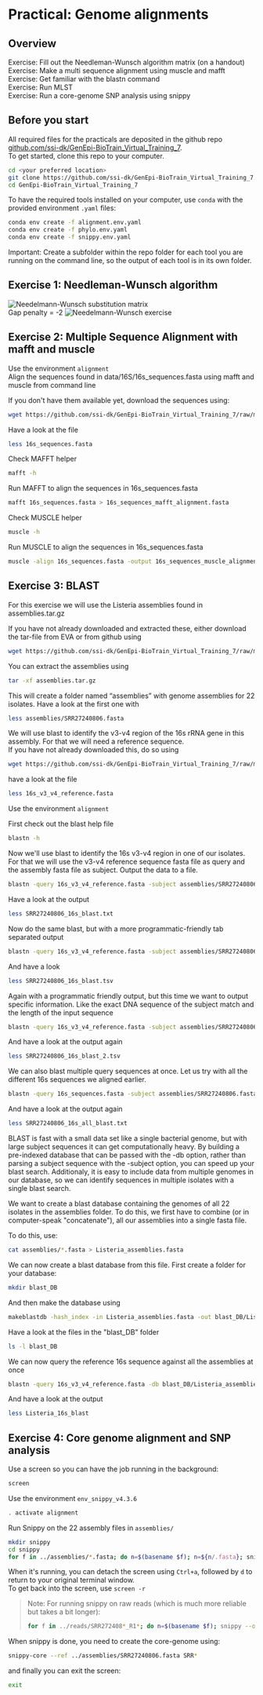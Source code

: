 # Practical: Genome alignments
## Overview 
Exercise: Fill out the Needleman-Wunsch algorithm matrix (on a handout)  
Exercise: Make a multi sequence alignment using muscle and mafft
Exercise: Get familiar with the blastn command  
Exercise: Run MLST  
Exercise: Run a core-genome SNP analysis using snippy

## Before you start
All required files for the practicals are deposited in the github repo [github.com/ssi-dk/GenEpi-BioTrain_Virtual_Training_7](https://github.com/ssi-dk/GenEpi-BioTrain_Virtual_Training_7).  
To get started, clone this repo to your computer.  
```sh
cd <your preferred location>
git clone https://github.com/ssi-dk/GenEpi-BioTrain_Virtual_Training_7.git
cd GenEpi-BioTrain_Virtual_Training_7
```
To have the required tools installed on your computer, use `conda` with the provided environment `.yaml` files:
```sh
conda env create -f alignment.env.yaml
conda env create -f phylo.env.yaml
conda env create -f snippy.env.yaml
```
Important: Create a subfolder within the repo folder for each tool you are running on the command line, so the output of each tool is in its own folder. 

## Exercise 1: Needleman-Wunsch algorithm
![Needelmann-Wunsch substitution matrix](https://github.com/ssi-dk/GenEpi-BioTrain_Virtual_Training_7/raw/main/imgs/NWsubst_model.png)  
Gap penalty = -2
![Needelmann-Wunsch exercise](https://github.com/ssi-dk/GenEpi-BioTrain_Virtual_Training_7/raw/main/imgs/NWexercise.png)  

## Exercise 2: Multiple Sequence Alignment with mafft and muscle
Use the environment `alignment`  
Align the sequences found in data/16S/16s_sequences.fasta using mafft and muscle from command line

If you don't have them available yet, download the sequences using:
```sh
wget https://github.com/ssi-dk/GenEpi-BioTrain_Virtual_Training_7/raw/main/data/16s_data/16s_sequences.fasta
```
Have a look at the file
```sh
less 16s_sequences.fasta
```


Check MAFFT helper

```sh
mafft -h
```

Run MAFFT to align the sequences in 16s_sequences.fasta

```sh
mafft 16s_sequences.fasta > 16s_sequences_mafft_alignment.fasta
```

Check MUSCLE helper

```sh
muscle -h
```

Run MUSCLE to align the sequences in 16s_sequences.fasta

```sh
muscle -align 16s_sequences.fasta -output 16s_sequences_muscle_alignment.fasta
```



## Exercise 3: BLAST
For this exercise we will use the Listeria assemblies found in assemblies.tar.gz

If you have not already downloaded and extracted these, either download the tar-file from EVA or from github using
```sh
wget https://github.com/ssi-dk/GenEpi-BioTrain_Virtual_Training_7/raw/main/data/assemblies.tar.gz
```

You can extract the assemblies using

```sh
tar -xf assemblies.tar.gz
```

This will create a folder named “assemblies” with genome assemblies for 22 isolates. Have a look at the first one with
```sh
less assemblies/SRR27240806.fasta
```

We will use blast to identify the v3-v4 region of the 16s rRNA gene in this assembly. For that we will need a reference sequence.  
If you have not already downloaded this, do so using
```sh
wget https://github.com/ssi-dk/GenEpi-BioTrain_Virtual_Training_7/raw/main/data/16s_data/16s_v3_v4_reference.fasta
```

have a look at the file 
```sh
less 16s_v3_v4_reference.fasta
```

Use the environment `alignment` 

First check out the blast help file

```sh
blastn -h
```

Now we'll use blast to identify the 16s v3-v4 region in one of our isolates. For that we will use the v3-v4 reference sequence fasta file as query and the assembly fasta file as subject. Output the data to a file.

```sh
blastn -query 16s_v3_v4_reference.fasta -subject assemblies/SRR27240806.fasta -out SRR27240806_16s_blast.txt
```
Have a look at the output

```sh
less SRR27240806_16s_blast.txt
```

Now do the same blast, but with a more programmatic-friendly tab separated output

```sh
blastn -query 16s_v3_v4_reference.fasta -subject assemblies/SRR27240806.fasta -out SRR27240806_16s_blast.tsv -outfmt 6
```
And have a look

```sh
less SRR27240806_16s_blast.tsv
```

Again with a programmatic friendly output, but this time we want to output specific information. Like the exact DNA sequence of the subject match and the length of the input sequence

```sh
blastn -query 16s_v3_v4_reference.fasta -subject assemblies/SRR27240806.fasta -out SRR27240806_16s_blast_2.tsv -outfmt "6 qseqid sseqid length qlen pident sseq"
```
And have a look at the output again

```sh
less SRR27240806_16s_blast_2.tsv
```


We can also blast multiple query sequences at once. Let us try with all the different 16s sequences we aligned earlier.

```sh
blastn -query 16s_sequences.fasta -subject assemblies/SRR27240806.fasta -out SRR27240806_16s_all_blast.txt
```
And have a look at the output again

```sh
less SRR27240806_16s_all_blast.txt
```


BLAST is fast with a small data set like a single bacterial genome, but with large subject sequences it can get computationally heavy.
By building a pre-indexed database that can be passed with the -db option, rather than parsing a subject sequence with the -subject option, you can speed up your blast search.
Additionaly, it is easy to include data from multiple genomes in our database, so we can identify sequences in multiple isolates with a single blast search.

We want to create a blast database containing the genomes of all 22 isolates in the assemblies folder. To do this, we first have to combine (or in computer-speak "concatenate"), all our assemblies into a single fasta file.

To do this, use:
```sh
cat assemblies/*.fasta > Listeria_assemblies.fasta
```

We can now create a blast database from this file.
First create a folder for your database:
```sh
mkdir blast_DB
```

And then make the database using
```sh
makeblastdb -hash_index -in Listeria_assemblies.fasta -out blast_DB/Listeria_assemblies -dbtype nucl
```

Have a look at the files in the "blast_DB" folder
```sh
ls -l blast_DB
```

We can now query the reference 16s sequence against all the assemblies at once
```sh
blastn -query 16s_v3_v4_reference.fasta -db blast_DB/Listeria_assemblies -out Listeria_16s_blast.txt
```

And have a look at the output
```sh
less Listeria_16s_blast
```


## Exercise 4: Core genome alignment and SNP analysis

Use a screen so you can have the job running in the background: 
```sh
screen
```

Use the environment `env_snippy_v4.3.6`  
```sh
. activate alignment
```

Run Snippy on the 22 assembly files in `assemblies/`

```sh
mkdir snippy
cd snippy
for f in ../assemblies/*.fasta; do n=$(basename $f); n=${n/.fasta}; snippy --outdir $n --ctgs ${f} --reference  ../assemblies/SRR27240806.fasta; done
```
When it's running, you can detach the screen using `Ctrl+a`, followed by `d` to return to your original terminal window.  
To get back into the screen, use `screen -r`  
> Note: For running snippy on raw reads (which is much more reliable but takes a bit longer):  
> ```sh
> for f in ../reads/SRR272408*_R1*; do n=$(basename $f); snippy --outdir ${n/_R1*} --R1 $(dirname ${f})/${n} --R2 $(dirname ${f})/${n/_R1*}_R2.fastq.gz --reference ../assemblies/SRR27240806.fasta; done
> ```
When snippy is done, you need to create the core-genome using:  
```sh
snippy-core --ref ../assemblies/SRR27240806.fasta SRR*
```

and finally you can exit the screen: 
```sh
exit
```

